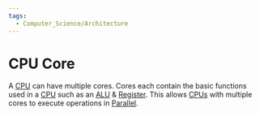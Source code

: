 ```yaml
---
tags:
  - Computer_Science/Architecture
---
```

# CPU Core
A [CPU](Computer-Science/Architecture/CPU/CPU.md) can have multiple cores. Cores each contain the basic functions used in a [CPU](Computer-Science/Architecture/CPU/CPU.md) such as an [ALU](ALU.md) & [Register](Register.md). This allows [CPUs](Computer-Science/Architecture/CPU/CPU.md) with multiple cores to execute operations in [Parallel](Computer-Science/Parallel.md).